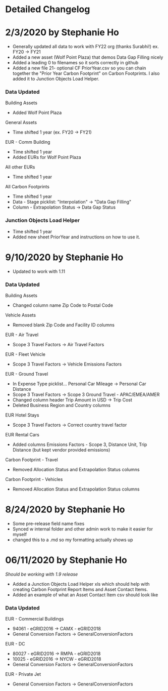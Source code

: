 # Detailed Changelog 

# 2/3/2020 by Stephanie Ho
* Generally updated all data to work with FY22 org (thanks Surabhi!) ex. FY20 -> FY21
* Added a new asset (Wolf Point Plaza) that demos Data Gap Filling nicely
* Added a leading 0 to filenames so it sorts correctly in github
* Added a new file 21- optional CF PriorYear.csv so you can chain together the "Prior Year Carbon Footprint" on Carbon Footprints. I also added it to Junction Objects Load Helper.
### Data Updated 
Building Assets
* Added Wolf Point Plaza 

General Assets
* Time shifted 1 year (ex. FY20 -> FY21)

EUR - Comm Building 
* Time shifted 1 year
* Added EURs for Wolf Point Plaza

All other EURs 
* Time shifted 1 year

All Carbon Footprints
* Time shifted 1 year
* Data - Stage picklist: "Interpolation" -> "Data Gap Filling"
* Column - Extrapolation Status -> Data Gap Status
### Junction Objects Load Helper
* Time shifted 1 year
* Added new sheet PriorYear <date> and instructions on how to use it.
# 9/10/2020 by Stephanie Ho 
* Updated to work with 1.11

### Data Updated  

Building Assets 
* Changed column name Zip Code to Postal Code 

Vehicle Assets 
* Removed blank Zip Code and Facility ID columns  

EUR - Air Travel 
* Scope 3 Travel Factors → Air Travel Factors 

EUR - Fleet Vehicle 
* Scope 3 Travel Factors → Vehicle Emissions Factors 

EUR - Ground Travel 
* In Expense Type picklist... Personal Car Mileage → Personal Car Distance
* Scope 3 Travel Factors → Scope 3 Ground Travel - APAC/EMEA/AMER
* Changed column header Trip Amount in USD → Trip Cost
* Deleted Business Region and Country columns

EUR Hotel Stays 
* Scope 3 Travel Factors → Correct country travel factor 

EUR Rental Cars 
* Added columns Emissions Factors - Scope 3, Distance Unit, Trip Distance (but kept vendor provided emissions) 

Carbon Footprint - Travel
* Removed Allocation Status and Extrapolation Status columns

Carbon Footprint - Vehicles
* Removed Allocation Status and Extrapolation Status columns

# 8/24/2020 by Stephanie Ho
* Some pre-release field name fixes
* Synced w internal folder and other admin work to make it easier for myself
* changed this to a .md so my formatting actually shows up 

# 06/11/2020 by Stephanie Ho
*Should be working with 1.9 release*

* Added a Junction Objects Load Helper xls which should help with creating Carbon Footprint Report Items and Asset Contact Items. 
* Added an example of what an Asset Contact Item csv should look like

### Data Updated

EUR - Commercial Buildings

* 94061 - eGRID2016 → CAMX - eGRID2018
* General Conversion Factors → GeneralConversionFactors

EUR - DC 

* 80027 - eGRID2016 → RMPA - eGRID2018
* 10025 - eGRID2016 → NYCW - eGRID2018
* General Conversion Factors → GeneralConversionFactors

EUR - Private Jet 

* General Conversion Factors → GeneralConversionFactors